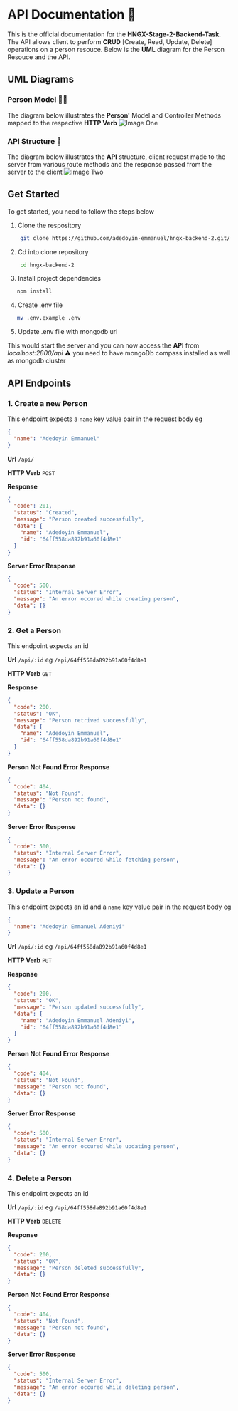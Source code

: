 # API Documentation 🚀

This is the official documentation for the **HNGX-Stage-2-Backend-Task**. The API allows client to perform **CRUD** [Create, Read, Update, Delete] operations on a person resouce. Below is the **UML** diagram for the Person Resouce and the API.

## UML Diagrams

### Person Model 🧑‍🦲

The diagram below illustrates the **Person'** Model and Controller Methods mapped to the respective **HTTP Verb**
![Image One](./assets/person-UML.png)

### API Structure 🚧

The diagram below illustrates the **API** structure, client request made to the server from various route methods and the response passed from the server to the client
![Image Two](./assets/api-UML.png)

## Get Started

To get started, you need to follow the steps below

1. Clone the respository

```bash
    git clone https://github.com/adedoyin-emmanuel/hngx-backend-2.git/
```

2. Cd into clone repository

```bash
    cd hngx-backend-2
```

3. Install project dependencies

```bash
   npm install
```

4. Create .env file

```bash
   mv .env.example .env
```

5. Update .env file with mongodb url

This would start the server and you can now access the **API** from _localhost:2800/api_ ⚠️ you need to have mongoDb compass installed as well as mongodb cluster

## API Endpoints

### 1. Create a new Person

This endpoint expects a `name` key value pair in the request body eg

```json
{
  "name": "Adedoyin Emmanuel"
}
```

**Url** `/api/`

**HTTP Verb** `POST`

**Response**

```json
{
  "code": 201,
  "status": "Created",
  "message": "Person created successfully",
  "data": {
    "name": "Adedoyin Emmanuel",
    "id": "64ff558da892b91a60f4d8e1"
  }
}
```

**Server Error Response**

```json
{
  "code": 500,
  "status": "Internal Server Error",
  "message": "An error occured while creating person",
  "data": {}
}
```

### 2. Get a Person

This endpoint expects an id

**Url** `/api/:id` eg `/api/64ff558da892b91a60f4d8e1`

**HTTP Verb** `GET`

**Response**

```json
{
  "code": 200,
  "status": "OK",
  "message": "Person retrived successfully",
  "data": {
    "name": "Adedoyin Emmanuel",
    "id": "64ff558da892b91a60f4d8e1"
  }
}
```

**Person Not Found Error Response**

```json
{
  "code": 404,
  "status": "Not Found",
  "message": "Person not found",
  "data": {}
}
```

**Server Error Response**

```json
{
  "code": 500,
  "status": "Internal Server Error",
  "message": "An error occured while fetching person",
  "data": {}
}
```

### 3. Update a Person

This endpoint expects an id and a `name` key value pair in the request body eg

```json
{
  "name": "Adedoyin Emmanuel Adeniyi"
}
```

**Url** `/api/:id` eg `/api/64ff558da892b91a60f4d8e1`

**HTTP Verb** `PUT`

**Response**

```json
{
  "code": 200,
  "status": "OK",
  "message": "Person updated successfully",
  "data": {
    "name": "Adedoyin Emmanuel Adeniyi",
    "id": "64ff558da892b91a60f4d8e1"
  }
}
```

**Person Not Found Error Response**

```json
{
  "code": 404,
  "status": "Not Found",
  "message": "Person not found",
  "data": {}
}
```

**Server Error Response**

```json
{
  "code": 500,
  "status": "Internal Server Error",
  "message": "An error occured while updating person",
  "data": {}
}
```

### 4. Delete a Person

This endpoint expects an id

**Url** `/api/:id` eg `/api/64ff558da892b91a60f4d8e1`

**HTTP Verb** `DELETE`

**Response**

```json
{
  "code": 200,
  "status": "OK",
  "message": "Person deleted successfully",
  "data": {}
}
```

**Person Not Found Error Response**

```json
{
  "code": 404,
  "status": "Not Found",
  "message": "Person not found",
  "data": {}
}
```

**Server Error Response**

```json
{
  "code": 500,
  "status": "Internal Server Error",
  "message": "An error occured while deleting person",
  "data": {}
}
```
